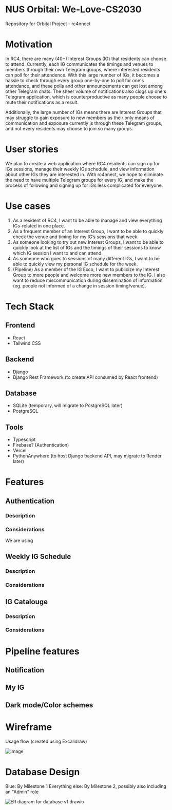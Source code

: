 # NUS Orbital: We-Love-CS2030
Repository for Orbital Project - rc4nnect


# Motivation
In RC4, there are many (40+) Interest Groups (IG) that residents can choose to attend. Currently, each IG communicates the timings and venues to members through their own Telegram groups, where interested residents can poll for their attendence. With this large number of IGs, it becomes a hassle to check through every group one-by-one to poll for one's attendance, and these polls and other announcements can get lost among other Telegram chats. The sheer volume of notifications also clogs up one's Telegram application, which is counterproductive as many people choose to mute their notifications as a result. 

Additionally, the large number of IGs means there are Interest Groups that may struggle to gain exposure to new members as their only means of communication and exposure currently is through these Telegram groups, and not every residents may choose to join so many groups.


# User stories
We plan to create a web application where RC4 residents can sign up for IGs sessions, manage their weekly IGs schedule, and view information about other IGs they are interested in. With rc4nnect, we hope to eliminate the need to have multiple Telegram groups for every IG, and make the process of following and signing up for IGs less complicated for everyone.


# Use cases
1. As a resident of RC4, I want to be able to manage and view everything IGs-related in one place.
2. As a frequent member of an Interest Group, I want to be able to quickly check the venue and timing for my IG’s sessions that week.
3. As someone looking to try out new Interest Groups, I want to be able to quickly look at the list of IGs and the timings of their sessions to know which IG session I want to and can attend.
4. As someone who goes to sessions of many different IGs, I want to be able to quickly view my personal IG schedule for the week. 
5. (Pipeline) As a member of the IG Exco, I want to publicize my Interest Group to more people and welcome more new members to the IG. I also want to reduce miscommunication during dissemination of information (eg. people not informed of a change in session timing/venue).


# Tech Stack
## Frontend
* React
* Tailwind CSS

## Backend
* Django
* Django Rest Framework (to create API consumed by React frontend)

## Database 
* SQLite (temporary, will migrate to PostgreSQL later)
* PostgreSQL 

## Tools
* Typescript
* Firebase? (Authentication)
* Vercel
* PythonAnywhere (to host Django backend API, may migrate to Render later)


# Features
## Authentication
### Description

### Considerations
We are using 

## Weekly IG Schedule
### Description

### Considerations

## IG Catalouge
### Description

### Considerations


# Pipeline features
## Notification 
## My IG
## Dark mode/Color schemes
##

# Wireframe
Usage flow (created using Excalidraw)

![image](https://github.com/Jovan131/We-Love-CS2030/assets/122341707/b73af328-9627-451d-bc49-ae3a8b1acdcd)

# Database Design
Blue: By Milestone 1
Everything else: By Milestone 2, possibly also including an "Admin" role

![ER diagram for database v1 drawio](https://github.com/Jovan131/We-Love-CS2030/assets/122272142/315c98a5-afbf-46a7-ac7d-ddfc26d48cda)


